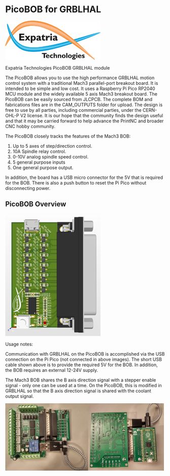 # PicoBOB for GRBLHAL

![Logo](/readme_images/logo_sm.jpg)

Expatria Technologies PicoBOB GRBLHAL module

The PicoBOB allows you to use the high performance GRBLHAL motion control system with a traditional Mach3 parallel-port breakout board.  It is intended to be simple and low cost.  It uses a Raspberry Pi Pico RP2040 MCU module and the widely available 5 axis Mach3 breakout board.  The PicoBOB can be easily sourced from JLCPCB.  The complete BOM and fabrications files are in the CAM_OUTPUTS folder for upload.  The design is free to use by all parties, including commercial parties, under the CERN-OHL-P V2 license.  It is our hope that the community finds the design useful and that it may be carried forward to help advance the PrintNC and broader CNC hobby community.

The PicoBOB closely tracks the features of the Mach3 BOB:

1) Up to 5 axes of step/direction control.
3) 10A Spindle relay control.
4) 0-10V analog spindle speed control.
5) 5 general purpose inputs
6) One general purpose output.

In addition, the board has a USB micro connector for the 5V that is required for the BOB.  There is also a push button to reset the Pi Pico without disconnecting power.

## PicoBOB Overview

<img src="/readme_images/Board_Overview.jpg" width="300">

Usage notes:

Communication with GRBLHAL on the PicoBOB is accomplished via the USB connection on the Pi Pico (not connected in above images).  The short USB cable shown above is to provide the required 5V for the BOB.  In addition, the BOB requires an external 12-24V supply.

The Mach3 BOB shares the B axis direction signal with a stepper enable signal - only one can be used at a time.  On the PicoBOB, this is modified in GRBLHAL so that the B axis direction signal is shared with the coolant output signal.

<img src="/readme_images/boardpics.png" width="500">
